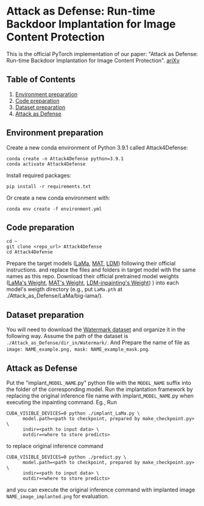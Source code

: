 # Attack as Defense: Run-time Backdoor Implantation for Image Content Protection
This is the official PyTorch implementation of our paper: "Attack as Defense: Run-time Backdoor Implantation for Image Content Protection". [ariXv](https://arxiv.org/abs/2410.14966)

## Table of Contents

1. [Environment preparation](#environment-preparation)
2. [Code preparation](#code-preparation)
3. [Dataset preparation](#dataset-preparation)
4. [Attack as Defense](#attack-as-defense)

## Environment preparation

Create a new conda environment of Python 3.9.1 called Attack4Defense:
```
conda create -n Attack4Defense python=3.9.1
conda activate Attack4Defense
```
Install required packages:
```
pip install -r requirements.txt
```

Or create a new conda environment with:
```
conda env create -f environment.yml
```

## Code preparation
```
cd ~
git clone <repo_url> Attack4Defense
cd Attack4Defense
```

Prepare the target models ([LaMa](https://github.com/advimman/lama), [MAT](https://github.com/fenglinglwb/mat), [LDM](https://github.com/CompVis/latent-diffusion)) following their official instructions. and replace the files and folders in target model with the same names as this repo. Download their official pretrained model weights ([LaMa's Weight](https://drive.google.com/drive/folders/1B2x7eQDgecTL0oh3LSIBDGj0fTxs6Ips), [MAT's Weight](https://drive.google.com/drive/folders/1B2x7eQDgecTL0oh3LSIBDGj0fTxs6Ips), [LDM-inpainting's Weight](https://huggingface.co/stable-diffusion-v1-5/stable-diffusion-inpainting/tree/main)) ) into each model's weigth directory (e.g., put `LaMa.pth` at ./Attack_as_Defense/LaMa/big-lama/).

## Dataset preparation
You will need to download the [Watermark dataset](https://www.kaggle.com/datasets/felicepollano/watermarked-not-watermarked-images) and organize it in the following way. Assume the path of the dataset is `./Attack_as_Defense/dir_in/Watermark/`. And Prepare the name of file as `image: NAME_example.png, mask: NAME_example_mask.png`.


## Attack as Defense
Put the "implant_`MODEL_NAME`.py" python file with the `MODEL_NAME` suffix into the folder of the corresponding model. Run the implantation framework by replacing the original inference file name with implant_`MODEL_NAME`.py when executing the inpainting command. Eg.,
Run
```
CUDA_VISIBLE_DEVICES=0 python ./implant_LaMa.py \
      model.path=<path to checkpoint, prepared by make_checkpoint.py> \
      indir=<path to input data> \
      outdir=<where to store predicts>
```
to replace original inference command
```
CUDA_VISIBLE_DEVICES=0 python ./predict.py \
      model.path=<path to checkpoint, prepared by make_checkpoint.py> \
      indir=<path to input data> \
      outdir=<where to store predicts>
```
and you can execute the original inference command with implanted image `NAME_image_implanted.png` for evaluation.
